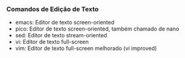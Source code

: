 <h3> Comandos de Edição de Texto </h3>

<!--ts-->
* emacs: Editor de texto screen-oriented
* pico: Editor de texto screen-oriented, também chamado de nano
* sed: Editor de texto stream-oriented
* vi: Editor de texto full-screen
* vim: Editor de texto full-screen melhorado (vi improved)
<!--te-->